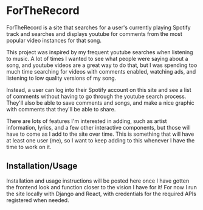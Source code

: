 # ForTheRecord

ForTheRecord is a site that searches for a user's currently playing Spotify track and searches and displays youtube for comments from the most popular video instances for that song. 

This project was inspired by my frequent youtube searches when listening to music. A lot of times I wanted to see what people were saying about a song, and youtube videos are a great way to do that, but I was spending too much time searching for videos with comments enabled, watching ads, and listening to low quality versions of my song. 

Instead, a user can log into their Spotify account on this site and see a list of comments without having to go through the youtube search process. They'll also be able to save comments and songs, and make a nice graphic with comments that they'll be able to share.

There are lots of features I'm interested in adding, such as artist information, lyrics, and a few other interactive components, but those will have to come as I add to the site over time. This is something that will have at least one user (me), so I want to keep adding to this whenever I have the time to work on it. 

## Installation/Usage

Installation and usage instructions will be posted here once I have gotten the frontend look and function closer to the vision I have for it! For now I run the site locally with Django and React, with credentials for the required APIs registered when needed.
